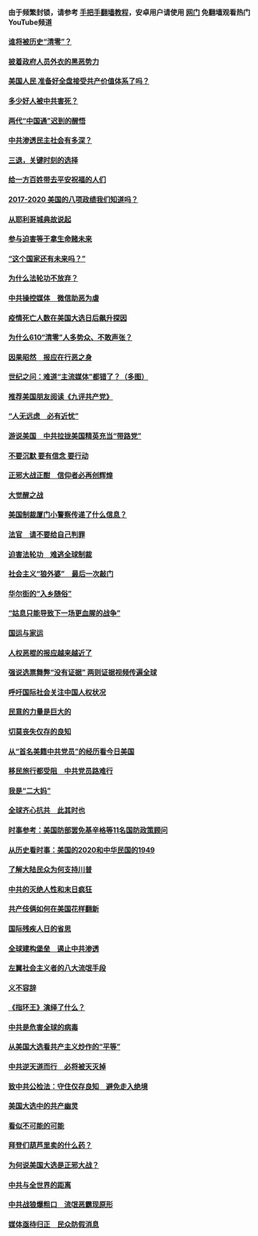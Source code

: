 #### 由于频繁封锁，请参考 [手把手翻墙教程](https://github.com/gfw-breaker/guides/wiki/)，安卓用户请使用 [网门](https://github.com/gfw-breaker/nogfw/blob/master/dl.md?t=01260000) 免翻墙观看热门YouTube频道 

#### [谁将被历史“清零”？](../pages/73/417485.md?t=01260000) 

#### [披着政府人员外衣的黑恶势力](../pages/73/417442.md?t=01260000) 

#### [美国人民 准备好全盘接受共产价值体系了吗？](../pages/73/417491.md?t=01260000) 

#### [多少好人被中共害死？](../pages/73/417144.md?t=01260000) 

#### [两代“中国通”迟到的醒悟](../pages/73/417064.md?t=01260000) 

#### [中共渗透民主社会有多深？](../pages/73/417063.md?t=01260000) 

#### [三退，关键时刻的选择](../pages/73/416969.md?t=01260000) 

#### [给一方百姓带去平安祝福的人们](../pages/73/416941.md?t=01260000) 

#### [2017-2020  美国的八项政绩我们知道吗？](../pages/73/416968.md?t=01260000) 

#### [从耶利哥城典故说起](../pages/73/416892.md?t=01260000) 

#### [参与迫害等于拿生命赌未来](../pages/73/416856.md?t=01260000) 

#### [“这个国家还有未来吗？”](../pages/73/416852.md?t=01260000) 

#### [为什么法轮功不放弃？](../pages/73/416864.md?t=01260000) 

#### [中共操控媒体　微信助恶为虐](../pages/73/416724.md?t=01260000) 

#### [疫情死亡人数在美国大选日后飙升探因](../pages/73/416606.md?t=01260000) 

#### [为什么610“清零”人多势众、不敢声张？](../pages/73/416632.md?t=01260000) 

#### [因果昭然　报应在行恶之身](../pages/73/416582.md?t=01260000) 

#### [世纪之问：难道“主流媒体”都错了？（多图）](../pages/73/416571.md?t=01260000) 

#### [推荐美国朋友阅读《九评共产党》](../pages/73/416510.md?t=01260000) 

#### [“人无远虑　必有近忧”](../pages/73/416513.md?t=01260000) 

#### [游说美国　中共拉拢美国精英充当“带路党”](../pages/73/416529.md?t=01260000) 

#### [不要沉默 要有信念 要行动](../pages/73/416457.md?t=01260000) 

#### [正邪大战正酣　信仰者必再创辉煌](../pages/73/416433.md?t=01260000) 

#### [大觉醒之战](../pages/73/416456.md?t=01260000) 

#### [美国制裁厦门小警察传递了什么信息？](../pages/73/416432.md?t=01260000) 

#### [法官　请不要给自己判罪](../pages/73/416379.md?t=01260000) 

#### [迫害法轮功　难逃全球制裁](../pages/73/416380.md?t=01260000) 

#### [社会主义“狼外婆”　最后一次敲门](../pages/73/416394.md?t=01260000) 

#### [华尔街的“入乡随俗”](../pages/73/416395.md?t=01260000) 

#### [“姑息只能导致下一场更血腥的战争”](../pages/73/416223.md?t=01260000) 

#### [国运与家运](../pages/73/416224.md?t=01260000) 

#### [人权恶棍的报应越来越近了](../pages/73/416276.md?t=01260000) 

#### [强说选票舞弊“没有证据” 两则证据视频传遍全球](../pages/73/416227.md?t=01260000) 

#### [呼吁国际社会关注中国人权状况](../pages/73/416135.md?t=01260000) 

#### [民意的力量是巨大的](../pages/73/416222.md?t=01260000) 

#### [切莫丧失仅存的良知](../pages/73/416134.md?t=01260000) 

#### [从“首名美籍中共党员”的经历看今日美国](../pages/73/416114.md?t=01260000) 

#### [移民旅行都受阻　中共党员路难行](../pages/73/416033.md?t=01260000) 

#### [我是“二大妈”](../pages/73/415529.md?t=01260000) 

#### [全球齐心抗共　此其时也](../pages/73/415989.md?t=01260000) 

#### [时事参考：美国防部罢免基辛格等11名国防政策顾问](../pages/73/415970.md?t=01260000) 

#### [从历史看时事：美国的2020和中华民国的1949](../pages/73/415949.md?t=01260000) 

#### [了解大陆民众为何支持川普](../pages/73/415950.md?t=01260000) 

#### [中共的灭绝人性和末日疯狂](../pages/73/415944.md?t=01260000) 

#### [共产伎俩如何在美国花样翻新](../pages/73/415908.md?t=01260000) 

#### [国际残疾人日的省思](../pages/73/415849.md?t=01260000) 

#### [全球建构堡垒　遏止中共渗透](../pages/73/415850.md?t=01260000) 

#### [左翼社会主义者的八大流氓手段](../pages/73/415802.md?t=01260000) 

#### [义不容辞](../pages/73/415807.md?t=01260000) 

#### [《指环王》演绎了什么？](../pages/73/415739.md?t=01260000) 

#### [中共是危害全球的病毒](../pages/73/415569.md?t=01260000) 

#### [从美国大选看共产主义炒作的“平等”](../pages/73/415654.md?t=01260000) 

#### [中共逆天道而行　必将被天灭掉](../pages/73/415626.md?t=01260000) 

#### [致中共公检法：守住仅存良知　避免走入绝境](../pages/73/415627.md?t=01260000) 

#### [美国大选中的共产幽灵](../pages/73/415618.md?t=01260000) 

#### [看似不可能的可能](../pages/73/415619.md?t=01260000) 

#### [拜登们葫芦里卖的什么药？](../pages/73/415531.md?t=01260000) 

#### [为何说美国大选是正邪大战？](../pages/73/415530.md?t=01260000) 

#### [中共与全世界的距离](../pages/73/415435.md?t=01260000) 

#### [中共战狼爆粗口　流氓恶霸现原形](../pages/73/415426.md?t=01260000) 

#### [媒体亟待归正　民众防假消息](../pages/73/415402.md?t=01260000) 

